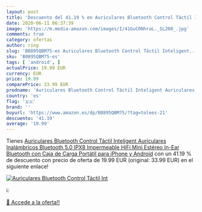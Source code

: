 ```yaml
---
layout: post
title: 'Descuento del 41.19 % en Auriculares Bluetooth Control Táctil Int'
date: 2020-06-11 06:37:39
image: 'https://m.media-amazon.com/images/I/41GuC0NhraL._SL200_.jpg'
comments: true
category: ofertas
author: ring
slug: 'B0895QBM75-es Auriculares Bluetooth Control Táctil Inteligent...'
sku: 'B0895QBM75-es'
tags: [ 'android', ]
actualPrice: 19.99 EUR
currency: EUR
price: 19.99
comparePrice: 33.99 EUR
prodname: 'Auriculares Bluetooth Control Táctil Inteligent Auriculares Inalámbricos Bluetooth 5.0 IPX8 Impermeable HiFi Mini Estéreo In-Ear Bluetooth con Caja de Carga Portátil para iPhone y Android'
country: 'es'
flag: '🇪🇸'
brand: ''
buyurl: 'https://www.amazon.es/dp/B0895QBM75/?tag=tolees-21'
descuento: '41.19'
average: '19.99'
---
```


Tienes [Auriculares Bluetooth Control Táctil Inteligent Auriculares Inalámbricos Bluetooth 5.0 IPX8 Impermeable HiFi Mini Estéreo In-Ear Bluetooth con Caja de Carga Portátil para iPhone y Android](https://www.amazon.es/dp/B0895QBM75/?tag=tolees-21) con un 41.19 % de descuento con precio de oferta de 19.99 EUR (original: 33.99 EUR) en el siguiente enlace!

[![Auriculares Bluetooth Control Táctil Int](https://m.media-amazon.com/images/I/41GuC0NhraL._SL200_.jpg)](https://www.amazon.es/dp/B0895QBM75/?tag=tolees-21)

ℹ️:


[🛒 Accede a la oferta!!](https://www.amazon.es/dp/B0895QBM75/?tag=tolees-21)
